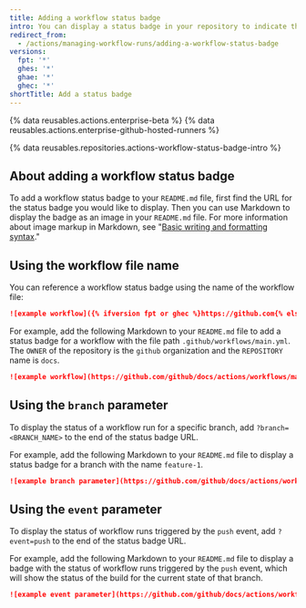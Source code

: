 ```yaml
---
title: Adding a workflow status badge
intro: You can display a status badge in your repository to indicate the status of your workflows.
redirect_from:
  - /actions/managing-workflow-runs/adding-a-workflow-status-badge
versions:
  fpt: '*'
  ghes: '*'
  ghae: '*'
  ghec: '*'
shortTitle: Add a status badge
---
```


{% data reusables.actions.enterprise-beta %}
{% data reusables.actions.enterprise-github-hosted-runners %}

{% data reusables.repositories.actions-workflow-status-badge-intro %}

## About adding a workflow status badge

To add a workflow status badge to your `README.md` file, first find the URL for the status badge you would like to display. Then you can use Markdown to display the badge as an image in your `README.md` file. For more information about image markup in Markdown, see "[Basic writing and formatting syntax](/get-started/writing-on-github/getting-started-with-writing-and-formatting-on-github/basic-writing-and-formatting-syntax#images)."

## Using the workflow file name

You can reference a workflow status badge using the name of the workflow file:

```markdown
![example workflow]({% ifversion fpt or ghec %}https://github.com{% else %}<HOSTNAME>{% endif %}/<OWNER>/<REPOSITORY>/actions/workflows/<WORKFLOW_FILE>/badge.svg)
```

For example, add the following Markdown to your `README.md` file to add a status badge for a workflow with the file path `.github/workflows/main.yml`. The `OWNER` of the repository is the `github` organization and the `REPOSITORY` name is `docs`.

```markdown
![example workflow](https://github.com/github/docs/actions/workflows/main.yml/badge.svg)
```

## Using the `branch` parameter

To display the status of a workflow run for a specific branch, add `?branch=<BRANCH_NAME>` to the end of the status badge URL.

For example, add the following Markdown to your `README.md` file to display a status badge for a branch with the name `feature-1`.

```markdown
![example branch parameter](https://github.com/github/docs/actions/workflows/main.yml/badge.svg?branch=feature-1)
```

## Using the `event` parameter

To display the status of workflow runs triggered by the `push` event, add `?event=push` to the end of the status badge URL.

For example, add the following Markdown to your `README.md` file to display a badge with the status of workflow runs triggered by the `push` event, which will show the status of the build for the current state of that branch.

```markdown
![example event parameter](https://github.com/github/docs/actions/workflows/main.yml/badge.svg?event=push)
```
